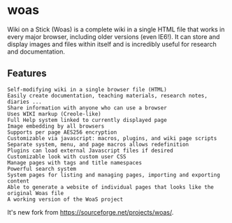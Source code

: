# woas
Wiki on a Stick (Woas) is a complete wiki in a single HTML file that works in every major browser, including older versions (even IE6!). It can store and display images and files within itself and is incredibly useful for research and documentation.


## Features

    Self-modifying wiki in a single browser file (HTML)
    Easily create documentation, teaching materials, research notes, diaries ...
    Share information with anyone who can use a browser
    Uses WIKI markup (Creole-like)
    Full Help system linked to currently displayed page
    Image embedding by all browsers
    Supports per page AES256 encryption
    Customizable via javascript: macros, plugins, and wiki page scripts
    Separate system, menu, and page macros allows redefinition
    Plugins can load external Javascript files if desired
    Customizable look with custom user CSS
    Manage pages with tags and title namespaces
    Powerful search system
    System pages for listing and managing pages, importing and exporting content
    Able to generate a website of individual pages that looks like the original Woas file
    A working version of the WoaS project



It's new fork from https://sourceforge.net/projects/woas/.
